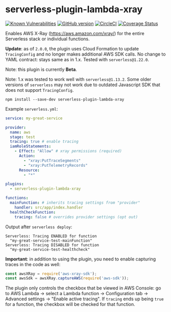 # serverless-plugin-lambda-xray
[![Known Vulnerabilities](https://snyk.io/test/github/imilkovski/serverless-plugin-lambda-xray/badge.svg?targetFile=package.json)](https://snyk.io/test/github/imilkovski/serverless-plugin-lambda-xray?targetFile=package.json)
[![GitHub version](https://badge.fury.io/gh/imilkovski%2Fserverless-plugin-lambda-xray.svg)](https://badge.fury.io/gh/imilkovski%2Fserverless-plugin-lambda-xray)
[![CircleCI](https://circleci.com/gh/imilkovski/serverless-plugin-lambda-xray/tree/master.svg?style=svg)](https://circleci.com/gh/imilkovski/serverless-plugin-lambda-xray/tree/master)
[![Coverage Status](https://coveralls.io/repos/github/imilkovski/serverless-plugin-lambda-xray/badge.svg?branch=master)](https://coveralls.io/github/imilkovski/serverless-plugin-lambda-xray?branch=master)

Enables AWS X-Ray (https://aws.amazon.com/xray/) for the entire Serverless stack or individual functions.

**Update**: as of `2.0.0`, the plugin uses Cloud Formation to update `TracingConfig` and no longer
makes additional AWS SDK calls. No change to YAML contract: stays same as in 1.x. Tested with `serverless@1.22.0`.

Note: this plugin is currently **Beta**.

Note: 1.x was tested to work well with `serverless@1.13.2`. Some older versions of `serverless`
may not work due to outdated Javascript SDK that
does not support `TracingConfig`.

`npm install --save-dev serverless-plugin-lambda-xray`

Example `serverless.yml`:

```yaml
service: my-great-service

provider:
  name: aws
  stage: test
  tracing: true # enable tracing
  iamRoleStatements:
    - Effect: "Allow" # xray permissions (required)
      Action:
        - "xray:PutTraceSegments"
        - "xray:PutTelemetryRecords"
      Resource:
        - "*"

plugins:
  - serverless-plugin-lambda-xray

functions:
  mainFunction: # inherits tracing settings from "provider"
    handler: src/app/index.handler
  healthCheckFunction:
    tracing: false # overrides provider settings (opt out)
```

Output after `serverless deploy`:
```
Serverless: Tracing ENABLED for function
  "my-great-service-test-mainFunction"
Serverless: Tracing DISABLED for function
  "my-great-service-test-healthcheck"
```

**Important**: in addition to using the plugin, you need to enable capturing
traces in the code as well:

```javascript
const awsXRay = require('aws-xray-sdk');
const awsSdk = awsXRay.captureAWS(require('aws-sdk'));
```

The plugin only controls the checkbox that be viewed in AWS Console:
go to AWS Lambda -> select a Lambda function -> Configuration tab -> Advanced settings ->
"Enable active tracing". If `tracing` ends up being `true` for a function,
the checkbox will be checked for that function.
